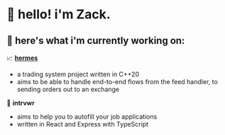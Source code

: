 # 👋 hello! i'm Zack.

## 💼 here's what i'm currently working on:

📈 [**hermes**](https://github.com/nhzaci/hermes) 
- a trading system project written in C++20
- aims to be able to handle end-to-end flows from the feed handler, to sending orders out to an exchange

📝 **intrvwr** 
- aims to help you to autofill your job applications
- written in React and Express with TypeScript
